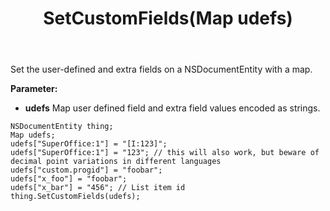 ﻿---
uid: crmscript_ref_NSDocumentEntity_SetCustomFields
title: SetCustomFields(Map udefs)
intellisense: NSDocumentEntity.SetCustomFields
keywords: NSDocumentEntity, SetCustomFields
so.topic: reference
---

Set the user-defined and extra fields on a NSDocumentEntity with a map.

**Parameter:** 
 - **udefs** Map user defined field and extra field values encoded as strings.

```crmscript
NSDocumentEntity thing;
Map udefs;
udefs["SuperOffice:1"] = "[I:123]";
udefs["SuperOffice:1"] = "123"; // this will also work, but beware of decimal point variations in different languages
udefs["custom.progid"] = "foobar";
udefs["x_foo"] = "foobar";
udefs["x_bar"] = "456"; // List item id
thing.SetCustomFields(udefs);
```

